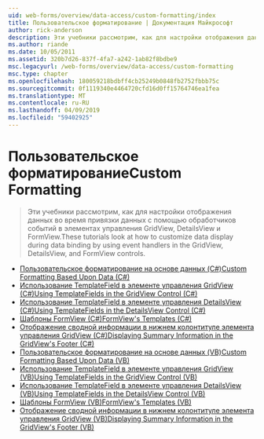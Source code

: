 ```yaml
---
uid: web-forms/overview/data-access/custom-formatting/index
title: Пользовательское форматирование | Документация Майкрософт
author: rick-anderson
description: Эти учебники рассмотрим, как для настройки отображения данных во время привязки данных с помощью обработчиков событий в элементах управления GridView, DetailsView и FormView.
ms.author: riande
ms.date: 10/05/2011
ms.assetid: 320b7d26-837f-4fa7-a242-1ab82f8bdbe9
msc.legacyurl: /web-forms/overview/data-access/custom-formatting
msc.type: chapter
ms.openlocfilehash: 180059218bdbff4cb25249b0848fb2752fbbb75c
ms.sourcegitcommit: 0f1119340e4464720cfd16d0ff15764746ea1fea
ms.translationtype: MT
ms.contentlocale: ru-RU
ms.lasthandoff: 04/09/2019
ms.locfileid: "59402925"
---
```

# <a name="custom-formatting"></a><span data-ttu-id="65179-103">Пользовательское форматирование</span><span class="sxs-lookup"><span data-stu-id="65179-103">Custom Formatting</span></span>

> <span data-ttu-id="65179-104">Эти учебники рассмотрим, как для настройки отображения данных во время привязки данных с помощью обработчиков событий в элементах управления GridView, DetailsView и FormView.</span><span class="sxs-lookup"><span data-stu-id="65179-104">These tutorials look at how to customize data display during data binding by using event handlers in the GridView, DetailsView, and FormView controls.</span></span>


- [<span data-ttu-id="65179-105">Пользовательское форматирование на основе данных (C#)</span><span class="sxs-lookup"><span data-stu-id="65179-105">Custom Formatting Based Upon Data (C#)</span></span>](custom-formatting-based-upon-data-cs.md)
- [<span data-ttu-id="65179-106">Использование TemplateField в элементе управления GridView (C#)</span><span class="sxs-lookup"><span data-stu-id="65179-106">Using TemplateFields in the GridView Control (C#)</span></span>](using-templatefields-in-the-gridview-control-cs.md)
- [<span data-ttu-id="65179-107">Использование TemplateField в элементе управления DetailsView (C#)</span><span class="sxs-lookup"><span data-stu-id="65179-107">Using TemplateFields in the DetailsView Control (C#)</span></span>](using-templatefields-in-the-detailsview-control-cs.md)
- [<span data-ttu-id="65179-108">Шаблоны FormView (C#)</span><span class="sxs-lookup"><span data-stu-id="65179-108">FormView's Templates (C#)</span></span>](using-the-formview-s-templates-cs.md)
- [<span data-ttu-id="65179-109">Отображение сводной информации в нижнем колонтитуле элемента управления GridView (C#)</span><span class="sxs-lookup"><span data-stu-id="65179-109">Displaying Summary Information in the GridView's Footer (C#)</span></span>](displaying-summary-information-in-the-gridview-s-footer-cs.md)
- [<span data-ttu-id="65179-110">Пользовательское форматирование на основе данных (VB)</span><span class="sxs-lookup"><span data-stu-id="65179-110">Custom Formatting Based Upon Data (VB)</span></span>](custom-formatting-based-upon-data-vb.md)
- [<span data-ttu-id="65179-111">Использование TemplateField в элементе управления GridView (VB)</span><span class="sxs-lookup"><span data-stu-id="65179-111">Using TemplateFields in the GridView Control (VB)</span></span>](using-templatefields-in-the-gridview-control-vb.md)
- [<span data-ttu-id="65179-112">Использование TemplateField в элементе управления DetailsView (VB)</span><span class="sxs-lookup"><span data-stu-id="65179-112">Using TemplateFields in the DetailsView Control (VB)</span></span>](using-templatefields-in-the-detailsview-control-vb.md)
- [<span data-ttu-id="65179-113">Шаблоны FormView (VB)</span><span class="sxs-lookup"><span data-stu-id="65179-113">FormView's Templates (VB)</span></span>](using-the-formview-s-templates-vb.md)
- [<span data-ttu-id="65179-114">Отображение сводной информации в нижнем колонтитуле элемента управления GridView (VB)</span><span class="sxs-lookup"><span data-stu-id="65179-114">Displaying Summary Information in the GridView's Footer (VB)</span></span>](displaying-summary-information-in-the-gridview-s-footer-vb.md)
